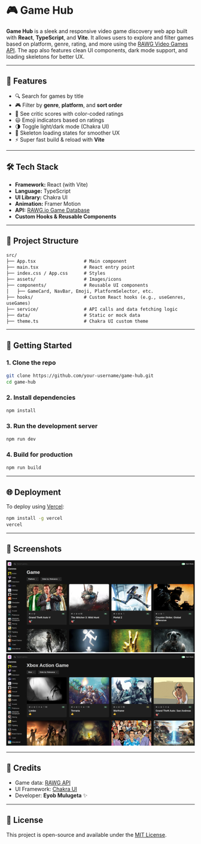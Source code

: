 # 🎮 Game Hub

**Game Hub** is a sleek and responsive video game discovery web app built with **React**, **TypeScript**, and **Vite**. It allows users to explore and filter games based on platform, genre, rating, and more using the [RAWG Video Games API](https://rawg.io/apidocs). The app also features clean UI components, dark mode support, and loading skeletons for better UX.

---

## 🧠 Features

- 🔍 Search for games by title
- 🎮 Filter by **genre**, **platform**, and **sort order**
- 🧮 See critic scores with color-coded ratings
- 😃 Emoji indicators based on ratings
- 🌗 Toggle light/dark mode (Chakra UI)
- 🔄 Skeleton loading states for smoother UX
- ⚡ Super fast build & reload with **Vite**

---

## 🛠 Tech Stack

- **Framework:** React (with Vite)
- **Language:** TypeScript
- **UI Library:** Chakra UI
- **Animation:** Framer Motion
- **API:** [RAWG.io Game Database](https://rawg.io)
- **Custom Hooks & Reusable Components**

---

## 📁 Project Structure

```
src/
├── App.tsx                  # Main component
├── main.tsx                 # React entry point
├── index.css / App.css      # Styles
├── assets/                  # Images/icons
├── components/              # Reusable UI components
│   ├── GameCard, NavBar, Emoji, PlatformSelector, etc.
├── hooks/                   # Custom React hooks (e.g., useGenres, useGames)
├── service/                 # API calls and data fetching logic
├── data/                    # Static or mock data
├── theme.ts                 # Chakra UI custom theme
```

---

## 🚀 Getting Started

### 1. Clone the repo
```bash
git clone https://github.com/your-username/game-hub.git
cd game-hub
```

### 2. Install dependencies
```bash
npm install
```

### 3. Run the development server
```bash
npm run dev
```

### 4. Build for production
```bash
npm run build
```

---

## 🌐 Deployment

To deploy using [Vercel](https://vercel.com):

```bash
npm install -g vercel
vercel
```

---

## 📸 Screenshots

![Game Hub UI](./screenshots/Screenshot-0.png)
![Game Hub UI](./screenshots/Screenshot-1.png)

---

## 📌 Credits

- Game data: [RAWG API](https://rawg.io/apidocs)
- UI Framework: [Chakra UI](https://chakra-ui.com/)
- Developer: **Eyob Mulugeta** ✨

---

## 📝 License

This project is open-source and available under the [MIT License](LICENSE).
